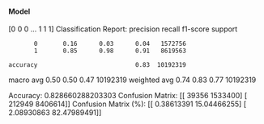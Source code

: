 #### Model
[0 0 0 ... 1 1 1]
Classification Report:
              precision    recall  f1-score   support

           0       0.16      0.03      0.04   1572756
           1       0.85      0.98      0.91   8619563

    accuracy                           0.83  10192319
   macro avg       0.50      0.50      0.47  10192319
weighted avg       0.74      0.83      0.77  10192319

Accuracy: 0.828660288203303
Confusion Matrix:
[[  39356 1533400]
 [ 212949 8406614]]
Confusion Matrix (%):
[[ 0.38613391 15.04466255]
 [ 2.08930863 82.47989491]]
